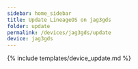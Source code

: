 ```yaml
---
sidebar: home_sidebar
title: Update LineageOS on jag3gds
folder: update
permalink: /devices/jag3gds/update
device: jag3gds
---
```

{% include templates/device_update.md %}
